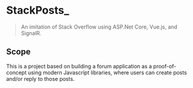 # StackPosts_
> An imitation of Stack Overflow using ASP.Net Core, Vue.js, and SignalR.

## Scope
This is a project based on building a forum application as a proof-of-concept using modern Javascript libraries, where users can create posts and/or reply to those posts.
